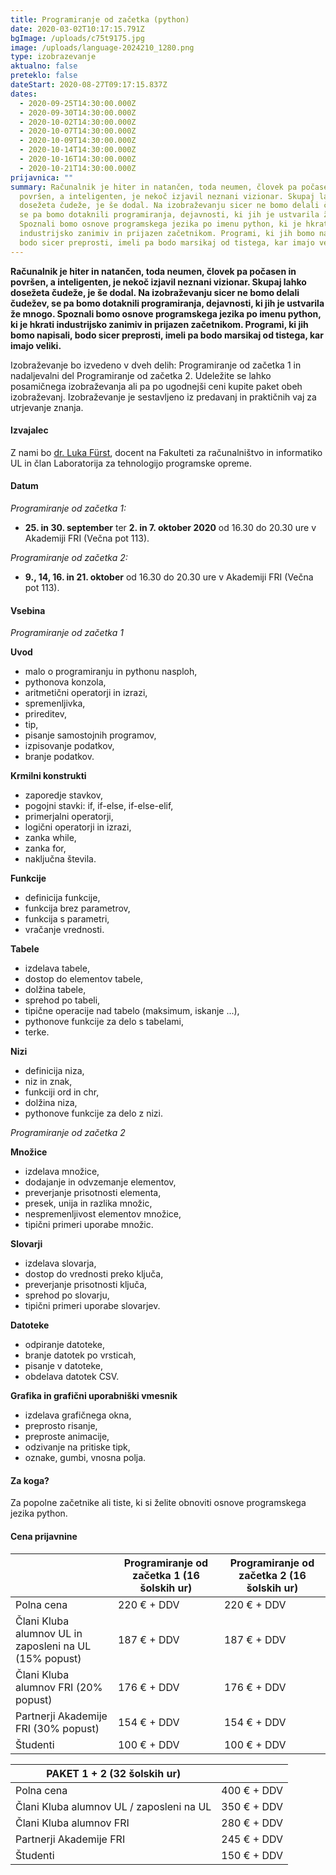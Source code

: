 ```yaml
---
title: Programiranje od začetka (python)
date: 2020-03-02T10:17:15.791Z
bgImage: /uploads/c75t9175.jpg
image: /uploads/language-2024210_1280.png
type: izobrazevanje
aktualno: false
preteklo: false
dateStart: 2020-08-27T09:17:15.837Z
dates:
  - 2020-09-25T14:30:00.000Z
  - 2020-09-30T14:30:00.000Z
  - 2020-10-02T14:30:00.000Z
  - 2020-10-07T14:30:00.000Z
  - 2020-10-09T14:30:00.000Z
  - 2020-10-14T14:30:00.000Z
  - 2020-10-16T14:30:00.000Z
  - 2020-10-21T14:30:00.000Z
prijavnica: ""
summary: Računalnik je hiter in natančen, toda neumen, človek pa počasen in
  površen, a inteligenten, je nekoč izjavil neznani vizionar. Skupaj lahko
  dosežeta čudeže, je še dodal. Na izobraževanju sicer ne bomo delali čudežev,
  se pa bomo dotaknili programiranja, dejavnosti, ki jih je ustvarila že mnogo.
  Spoznali bomo osnove programskega jezika po imenu python, ki je hkrati
  industrijsko zanimiv in prijazen začetnikom. Programi, ki jih bomo napisali,
  bodo sicer preprosti, imeli pa bodo marsikaj od tistega, kar imajo veliki.
---
```

**Računalnik je hiter in natančen, toda neumen, človek pa počasen in površen, a inteligenten, je nekoč izjavil neznani vizionar. Skupaj lahko dosežeta čudeže, je še dodal. Na izobraževanju sicer ne bomo delali čudežev, se pa bomo dotaknili programiranja, dejavnosti, ki jih je ustvarila že mnogo. Spoznali bomo osnove programskega jezika po imenu python, ki je hkrati industrijsko zanimiv in prijazen začetnikom. Programi, ki jih bomo napisali, bodo sicer preprosti, imeli pa bodo marsikaj od tistega, kar imajo veliki.**

Izobraževanje bo izvedeno v dveh delih: Programiranje od začetka 1 in nadaljevalni del Programiranje od začetka 2. Udeležite se lahko posamičnega izobraževanja ali pa po ugodnejši ceni kupite paket obeh izobraževanj. Izobraževanje je sestavljeno iz predavanj in praktičnih vaj za utrjevanje znanja. 

#### Izvajalec

Z nami bo [dr. Luka Fürst](https://akademijafri.si/izvajalci/luka-f%C3%BCrst/), docent na Fakulteti za računalništvo in informatiko UL in član Laboratorija za tehnologijo programske opreme.

#### Datum

*Programiranje od začetka 1:* 

* **25. in 30. september** ter **2. in 7. oktober 2020** od 16.30 do 20.30 ure v Akademiji FRI (Večna pot 113).

*Programiranje od začetka 2:* 

* **9., 14, 16. in 21. oktober** od 16.30 do 20.30 ure v Akademiji FRI (Večna pot 113).

#### Vsebina

*Programiranje od začetka 1*

**Uvod**

* malo o programiranju in pythonu nasploh,
* pythonova konzola,
* aritmetični operatorji in izrazi,
* spremenljivka,
* prireditev,
* tip,
* pisanje samostojnih programov,
* izpisovanje podatkov,
* branje podatkov.

**Krmilni konstrukti**

* zaporedje stavkov,
* pogojni stavki: if, if-else, if-else-elif,
* primerjalni operatorji,
* logični operatorji in izrazi,
* zanka while,
* zanka for,
* naključna števila.

**Funkcije**

* definicija funkcije,
* funkcija brez parametrov,
* funkcija s parametri,
* vračanje vrednosti.

**Tabele**

* izdelava tabele,
* dostop do elementov tabele,
* dolžina tabele,
* sprehod po tabeli,
* tipične operacije nad tabelo (maksimum, iskanje ...),
* pythonove funkcije za delo s tabelami,
* terke.

**Nizi**

* definicija niza,
* niz in znak,
* funkciji ord in chr,
* dolžina niza,
* pythonove funkcije za delo z nizi.

*Programiranje od začetka 2*

**Množice**

* izdelava množice,
* dodajanje in odvzemanje elementov,
* preverjanje prisotnosti elementa,
* presek, unija in razlika množic,
* nespremenljivost elementov množice,
* tipični primeri uporabe množic.

**Slovarji**

* izdelava slovarja,
* dostop do vrednosti preko ključa,
* preverjanje prisotnosti ključa,
* sprehod po slovarju,
* tipični primeri uporabe slovarjev.

**Datoteke**

* odpiranje datoteke,
* branje datotek po vrsticah,
* pisanje v datoteke,
* obdelava datotek CSV.

**Grafika in grafični uporabniški vmesnik** 

* izdelava grafičnega okna,
* preprosto risanje,
* preproste animacije,
* odzivanje na pritiske tipk,
* oznake, gumbi, vnosna polja.

#### Za koga?

Za popolne začetnike ali tiste, ki si želite obnoviti osnove programskega jezika python.

#### Cena prijavnine

|                                                        | Programiranje od začetka 1 (16 šolskih ur) | Programiranje od začetka 2 (16 šolskih ur) |
| ------------------------------------------------------ | ------------------------------------------ | ------------------------------------------ |
| Polna cena                                             | 220 € + DDV                                | 220 € + DDV                                |
| Člani Kluba alumnov UL in zaposleni na UL (15% popust) | 187 € + DDV                                | 187 € + DDV                                |
| Člani Kluba alumnov FRI (20% popust)                   | 176 € + DDV                                | 176 € + DDV                                |
| Partnerji Akademije FRI (30% popust)                   | 154 € + DDV                                | 154 € + DDV                                |
| Študenti                                               | 100 € + DDV                                | 100 € + DDV                                |

| PAKET 1 + 2 (32 šolskih ur)              |             |
| ---------------------------------------- | ----------- |
| Polna cena                               | 400 € + DDV |
| Člani Kluba alumnov UL / zaposleni na UL | 350 € + DDV |
| Člani Kluba alumnov FRI                  | 280 € + DDV |
| Partnerji Akademije FRI                  | 245 € + DDV |
| Študenti                                 | 150 € + DDV |